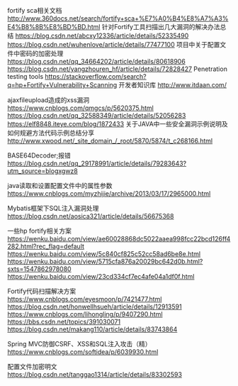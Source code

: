 fortify sca相关文档
						http://www.360docs.net/search/fortify+sca+%E7%A0%B4%E8%A7%A3%E4%B8%8B%E8%BD%BD.html
针对Fortify工具扫描出几大漏洞的解决办法总结
						https://blog.csdn.net/abcxy12336/article/details/52335490
						https://blog.csdn.net/wuhenlove/article/details/77477100
项目中关于配置文件中密码的加密处理
						https://blog.csdn.net/qq_34664202/article/details/80618906
						https://blog.csdn.net/yangzhouren_hf/article/details/72828427
Penetration testing tools
						https://stackoverflow.com/search?q=hp+Fortify+Vulnerability+Scanning
开发者知识库
				        http://www.itdaan.com/

ajaxfileupload造成的xss漏洞
						https://www.cnblogs.com/qmgcs/p/5620375.html
						https://blog.csdn.net/qq_32588349/article/details/52056283
						https://elf8848.iteye.com/blog/1872433
关于JAVA中一些安全漏洞示例说明及如何规避方法代码示例总结分享
					    http://www.xwood.net/_site_domain_/_root/5870/5874/t_c268166.html

BASE64Decoder;报错
						https://blog.csdn.net/qq_29178991/article/details/79283643?utm_source=blogxgwz8

java读取和设置配置文件中的属性参数
						https://www.cnblogs.com/myzhijie/archive/2013/03/17/2965000.html

Mybatis框架下SQL注入漏洞处理
						https://blog.csdn.net/aosica321/article/details/56675368

一些hp fortify相关方案
						https://wenku.baidu.com/view/ae60028868dc5022aaea998fcc22bcd126ff4282.html?rec_flag=default
						https://wenku.baidu.com/view/5c840cf825c52cc58ad6be8e.html
						https://wenku.baidu.com/view/5715cfa876a20029bc642d0b.html?sxts=1547862978080
						https://wenku.baidu.com/view/23cd334cf7ec4afe04a1df0f.html

Fortify代码扫描解决方案
						https://www.cnblogs.com/eyesmoon/p/7421477.html
						https://blog.csdn.net/honwellhsueh/article/details/12913591
						https://www.cnblogs.com/lihongling/p/9407290.html
						https://bbs.csdn.net/topics/391030071
						https://blog.csdn.net/makang110/article/details/83743864

Spring MVC防御CSRF、XSS和SQL注入攻击（精）
						https://www.cnblogs.com/softidea/p/6039930.html

配置文件加密明文
						https://blog.csdn.net/tanggao1314/article/details/83302593